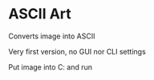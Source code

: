 # ASCII Art

Converts image into ASCII

Very first version, no GUI nor CLI settings 

Put image into C: and run